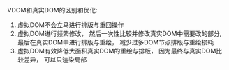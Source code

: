 VDOM和真实DOM的区别和优化:
1. 虚拟DOM不会立马进行排版与重回操作
2. 虚拟DOM进行频繁修改， 然后一次性比较并修改真实DOM中需要改的部分,最后在真实DOM中进行排版与重绘， 减少过多DOM节点排版与重绘损耗
3. 虚拟DOM有效降低大面积真实DOM的重绘与排版， 因为最终与真实DOM比较差异， 可以只渲染局部